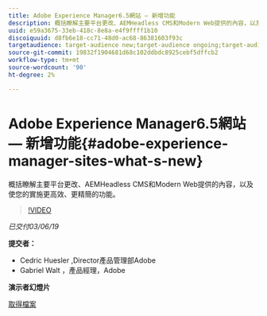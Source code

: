 ```yaml
---
title: Adobe Experience Manager6.5網站 — 新增功能
description: 概括瞭解主要平台更改、AEMHeadless CMS和Modern Web提供的內容，以及使您的實施更高效、更精簡的功能。
uuid: e59a3675-33eb-418c-8e8a-e4f9ffff1b10
discoiquuid: d8fb6e18-cc71-48d0-ac68-86381603f93c
targetaudience: target-audience new;target-audience ongoing;target-audience upgrader
source-git-commit: 19832f1904681d68c102ddbdc8925cebf5dffcb2
workflow-type: tm+mt
source-wordcount: '90'
ht-degree: 2%

---
```



# Adobe Experience Manager6.5網站 — 新增功能{#adobe-experience-manager-sites-what-s-new}

概括瞭解主要平台更改、AEMHeadless CMS和Modern Web提供的內容，以及使您的實施更高效、更精簡的功能。

>[!VIDEO](https://video.tv.adobe.com/v/26368/?quality=9)

*已交付03/06/19*

**提交者：**

* Cedric Huesler ,Director產品管理部Adobe
* Gabriel Walt ，產品經理，Adobe

**演示者幻燈片**

[取得檔案](assets/aem65-whatsnewgem-march6.pdf)
